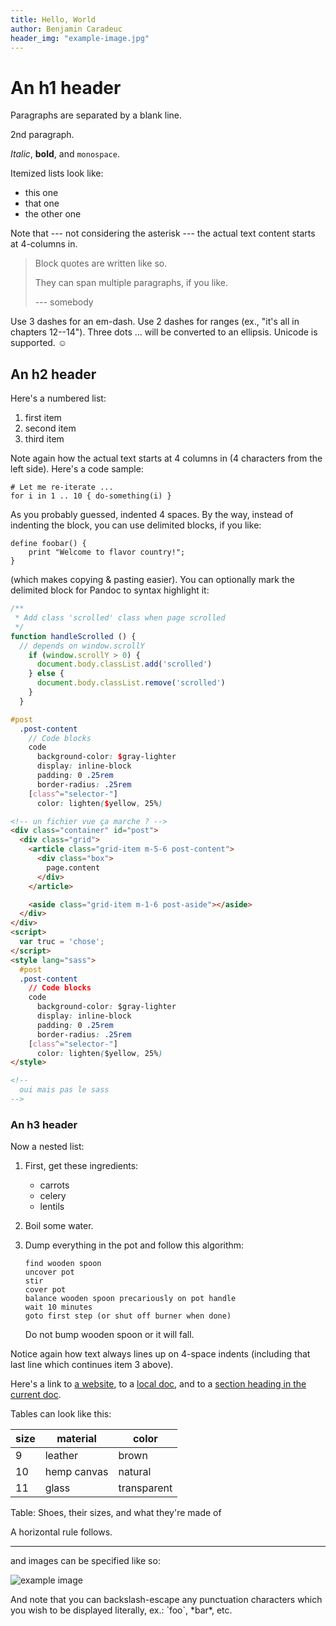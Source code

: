 ```yaml
---
title: Hello, World
author: Benjamin Caradeuc
header_img: "example-image.jpg"
---
```


An h1 header
============

Paragraphs are separated by a blank line.

2nd paragraph.

*Italic*, **bold**, and `monospace`.

Itemized lists look like:

* this one
* that one
* the other one

Note that --- not considering the asterisk --- the actual text
content starts at 4-columns in.

> Block quotes are
> written like so.
>
> They can span multiple paragraphs,
> if you like.
>
> --- somebody

Use 3 dashes for an em-dash. Use 2 dashes for ranges (ex., "it's all
in chapters 12--14"). Three dots ... will be converted to an ellipsis.
Unicode is supported. ☺



An h2 header
------------

Here's a numbered list:

1. first item
2. second item
3. third item

Note again how the actual text starts at 4 columns in (4 characters
from the left side). Here's a code sample:

    # Let me re-iterate ...
    for i in 1 .. 10 { do-something(i) }

As you probably guessed, indented 4 spaces. By the way, instead of
indenting the block, you can use delimited blocks, if you like:

~~~
define foobar() {
    print "Welcome to flavor country!";
}
~~~

(which makes copying & pasting easier). You can optionally mark the
delimited block for Pandoc to syntax highlight it:

~~~js
/**
 * Add class 'scrolled' class when page scrolled
 */
function handleScrolled () {
  // depends on window.scrollY
    if (window.scrollY > 0) {
      document.body.classList.add('scrolled')
    } else {
      document.body.classList.remove('scrolled')
    }
  }
~~~

```scss
#post
  .post-content
    // Code blocks
    code
      background-color: $gray-lighter
      display: inline-block
      padding: 0 .25rem
      border-radius: .25rem
    [class^="selector-"]
      color: lighten($yellow, 25%)

```


```html
<!-- un fichier vue ça marche ? -->
<div class="container" id="post">
  <div class="grid">
    <article class="grid-item m-5-6 post-content">
      <div class="box">
        page.content
      </div>
    </article>

    <aside class="grid-item m-1-6 post-aside"></aside>
  </div>
</div>
<script>
  var truc = 'chose';
</script>
<style lang="sass">
  #post
  .post-content
    // Code blocks
    code
      background-color: $gray-lighter
      display: inline-block
      padding: 0 .25rem
      border-radius: .25rem
    [class^="selector-"]
      color: lighten($yellow, 25%)
</style>

<!--
  oui mais pas le sass
-->

```


### An h3 header ###

Now a nested list:

 1. First, get these ingredients:

      * carrots
      * celery
      * lentils

 2. Boil some water.

 3. Dump everything in the pot and follow
    this algorithm:

        find wooden spoon
        uncover pot
        stir
        cover pot
        balance wooden spoon precariously on pot handle
        wait 10 minutes
        goto first step (or shut off burner when done)

    Do not bump wooden spoon or it will fall.

Notice again how text always lines up on 4-space indents (including
that last line which continues item 3 above).

Here's a link to [a website](http://foo.bar), to a [local
doc](local-doc.html), and to a [section heading in the current
doc](#An-h2-header).

Tables can look like this:

| size | material    |  color      |
|------|-------------|-------------|
| 9    | leather     | brown       |
| 10   | hemp canvas | natural     |
| 11   | glass       | transparent |

Table: Shoes, their sizes, and what they're made of

A horizontal rule follows.

***

and images can be specified like so:

![example image](example-image.jpg "An exemplary image")

And note that you can backslash-escape any punctuation characters
which you wish to be displayed literally, ex.: \`foo\`, \*bar\*, etc.
